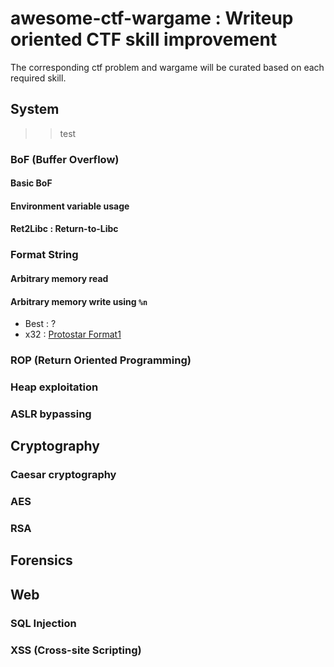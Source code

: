 # awesome-ctf-wargame : Writeup oriented CTF skill improvement

The corresponding ctf problem and wargame will be curated based on each required skill.

## System

>> test

### BoF (Buffer Overflow)

#### Basic BoF

#### Environment variable usage

#### Ret2Libc : Return-to-Libc


### Format String


#### Arbitrary memory read

#### Arbitrary memory write using `%n`

- Best : ?
- x32 : [Protostar Format1](https://exploit-exercises.com/protostar/format1/)


### ROP (Return Oriented Programming)


### Heap exploitation


### ASLR bypassing



## Cryptography

### Caesar cryptography

### AES

### RSA


## Forensics


## Web

### SQL Injection

### XSS (Cross-site Scripting)





